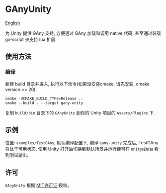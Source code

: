 # GAnyUnity
[English](README.md)

为 Unity 提供 GAny 支持, 方便通过 GAny 加载和调用 native 代码, 甚至通过装载 gx-script 来支持 lua 扩展.

## 使用方法
### 编译
新建 build 目录并进入, 执行以下命令(如果没安装cmake, 请先安装, cmake version >= 20):
```shell
cmake -DCMAKE_BUILD_TYPE=Release ..
cmake --build . --target gany-unity
```
复制 `build/bin` 目录下的 `GAnyUnity` 到你的 Unity 项目的 `Assets/Plugins` 下.

## 示例
位置: `examples/TestGAny`, 默认编译配置下, 编译 `gany-unity` 完成后, TestGAny将处于可用状态, 使用 Unity 打开后切换到默认场景并运行便可在 `Unity控制台` 看到测试输出.

## 许可
`GAnyUnity` 根据 [MIT许可证](LICENSE.txt) 授权。
